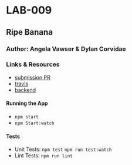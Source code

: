# LAB-009

## Ripe Banana

### Author: Angela Vawser & Dylan Corvidae

### Links & Resources
* [submission PR](https://github.com/lab-009-dylan-angela/ripe-banana/pull/1)
* [travis](https://travis-ci.com/lab-009-dylan-angela/ripe-banana)
* [backend](http://angelas-ripe-banana.herokuapp.com)

#### Running the App
* `npm start`
* `npm Start:watch`

#### Tests
* Unit Tests: `npm test` `npm run test:watch`
* Lint Tests: `npm run lint`